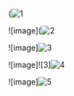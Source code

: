 
(![1](https://github.com/Rupeshg21/Ecommerce-website/assets/113461314/0dc9179c-8763-408c-afe8-28a93008f426)


![image](![2](https://github.com/Rupeshg21/Ecommerce-website/assets/113461314/85b70fff-e752-43a3-863e-b90a48cee2f5)

![image]![3](https://github.com/Rupeshg21/Ecommerce-website/assets/113461314/c21095de-9365-4807-b797-16662e36dfd8)


![image]![3]![4](https://github.com/Rupeshg21/Ecommerce-website/assets/113461314/ad6ffa9b-a7b4-4d11-9904-5f7e26cea256)

![image]![5](https://github.com/Rupeshg21/Ecommerce-website/assets/113461314/74e76266-7e9c-4300-b970-e0c8e5578edc)



